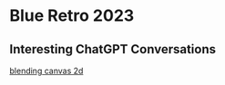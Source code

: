 # Blue Retro 2023

## Interesting ChatGPT Conversations
[blending canvas 2d](https://chat.openai.com/share/9f0fbf85-231c-4c08-a912-4457e9c5f0b7)
